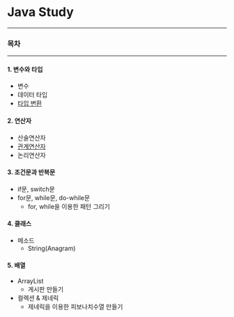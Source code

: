 # Java Study
- - -
### 목차
- - -
#### 1. 변수와 타입
- 변수
- 데이터 타입
- [타입 변환](http://)

#### 2. 연산자
- 산술연산자
- [관계연산자](https://github.com/iNusz/Java-Study/blob/master/Java/연산자/관계연산자.md)
- 논리연산자

#### 3. 조건문과 반복문
- if문, switch문 
- for문, while문, do-while문
	- for, while을 이용한 패턴 그리기

#### 4. 클래스
- 메소드
	- String(Anagram)

#### 5. 배열
- ArrayList
	- 게시판 만들기
- 컬렉션 & 제네릭
	- 제네릭을 이용한 피보나치수열 만들기


